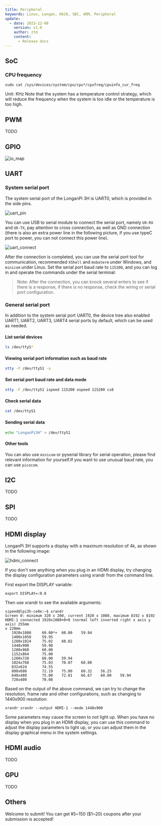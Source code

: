 ```yaml
---
title: Peripheral
keywords: Linux, Longan, H618, SBC, ARM, Peripheral
update:
  - date: 2023-12-08
    version: v1.0
    author: ztd
    content:
      - Release docs
---
```



## SoC
 
### CPU frequency

```shell
sudo cat /sys/devices/system/cpu/cpu*/cpufreq/cpuinfo_cur_freq
```
Unit: KHz
Note that the system has a temperature control strategy, which will reduce the frequency when the system is too idle or the temperature is too high.

## PWM

TODO 

## GPIO

![io_map](./../../../../zh/longan/h618/lpi3h/assets/peripheral/io_map.jpeg)

## UART 

### System serial port

The system serial port of the LonganPi 3H is UART0, which is provided in the side pins.  

![uart_pin](./../../../../zh/longan/h618/lpi3h/assets/peripheral/uart_pin.png)  

You can use USB to serial module to connect the serial port, namely `U0-RX` and `U0-TX`, pay attention to cross connection, as well as GND connection (there is also an extra power line in the following picture, if you use typeC port to power, you can not connect this power line).

![uart_connect](./../../../../zh/longan/h618/lpi3h/assets/peripheral/uart_connect.png)  

After the connection is completed, you can use the serial port tool for communication, recommended `XShell` and `mobaterm` under Windows, and `minicom` under Linux.
Set the serial port baud rate to `115200`, and you can log in and operate the commands under the serial terminal:
> Note: After the connection, you can knock several enters to see if there is a response, if there is no response, check the wiring or serial port configuration.


### General serial port

In addition to the system serial port UART0, the device tree also enabled UART1, UART2, UART3, UART4 serial ports by default, which can be used as needed.

#### List serial devices 

```bash
ls /dev/ttyS*
```

#### Viewing serial port information such as baud rate

```bash
stty -F /dev/ttyS1 -a 
```

#### Set serial port baud rate and data mode

```bash
stty -F /dev/ttyS1 ispeed 115200 ospeed 115200 cs8
```

#### Check serial data

```bash
cat /dev/ttyS1
```

#### Sending serial data

```bash
echo "LonganPi3H" > /dev/ttyS1
```

#### Other tools

You can also use `minicom` or pyserial library for serial operation, please find relevant information for yourself.If you want to use unusual baud rate, you can use `picocom`.

## I2C

TODO

## SPI

TODO

## HDMI display

LonganPi 3H supports a display with a maximum resolution of 4k, as shown in the following image:

![hdmi_connect](./../../../../zh/longan/h618/lpi3h/assets/peripheral/hdmi_connect.jpg)

If you don't see anything when you plug in an HDMI display, try changing the display configuration parameters using xrandr from the command line.

First export the DISPLAY variable:
```shell
export DISPLAY=:0.0
```

Then use xrandr to see the available arguments:
```shell
sipeed@lpi3h-ce8e:~$ xrandr                                                     
Screen 0: minimum 320 x 200, current 1920 x 1080, maximum 8192 x 8192           
HDMI-1 connected 1920x1080+0+0 (normal left inverted right x axis y axis) 255mm 
x 220mm                                                                         
   1920x1080     60.00*+  60.00    59.94                                        
   1400x1050     59.95                                                          
   1280x1024     75.02    60.02                                                 
   1440x900      59.90                                                          
   1280x960      60.00                                                          
   1152x864      75.00                                                          
   1280x720      60.00    59.94                                                 
   1024x768      75.03    70.07    60.00                                        
   832x624       74.55                                                          
   800x600       72.19    75.00    60.32    56.25                               
   640x480       75.00    72.81    66.67    60.00    59.94                      
   720x400       70.08                                                          
```

Based on the output of the above command, we can try to change the resolution, frame rate and other configurations, such as changing to 1440x900 resolution: 
```shell
xrandr xrandr --output HDMI-1 --mode 1440x900
```
Some parameters may cause the screen to not light up. When you have no display when you plug in an HDMI display, you can use this command to adjust the display parameters to light up, or you can adjust them in the display graphical menu in the system settings.

## HDMI audio

TODO

## GPU

TODO

## Others
 Welcome to submit! You can get ¥5~150 ($1~20) coupons after your submission is accepted!